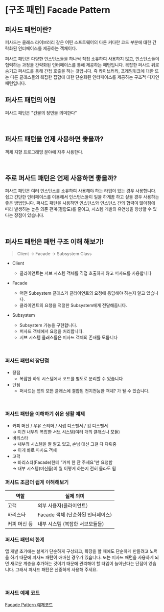 # [구조 패턴] Facade Pattern

## 퍼사드 패턴이란?

퍼사드는 클래스 라이브러리 같은 어떤 소프트웨어의 다른 커다란 코드 부분에 대한 간략화된 인터페이스를 제공하는 객체이다.

퍼사드 패턴은 다양한 인스턴스들을 하나씩 직접 소유하여 사용하지 않고, 인스턴스들이 협력하는 과정을 간략화된 인터페이스를 통해 제공하는 패턴입니다. 복잡한 퍼사드 뒤로 숨기고 퍼사드를 통해 간접 호출을 하는 것입니다.
즉 라이브러리, 프레임워크에 대한 또는 다른 클래스들의 복잡한 집합에 대한 단순화된 인터페이스를 제공하는 구조적 디자인 패턴입니다.
<br>
## 퍼사드 패턴의 어원
퍼사드 패턴은 "건물의 정면을 의미한다"

<br>

## 퍼사드 패턴을 언제 사용하면 좋을까?

객체 지향 프로그래밍 분야에 자주 사용한다. 

<br>

## 주로 퍼사드 패턴은 언제 사용하면 좋을까?
퍼사드 패턴은 여러 인스턴스를 소유하여 사용해야 하는 타입이 있는 경우 사용합니다. 쉽고 간단한 인터페이스를 이용해서 인스턴스들이 일을 하게끔 하고 싶을 경우 사용하는 좋은 방법입니다. 퍼사드 패턴을 사용하면 인스턴스와 인스턴스 간의 협력이 많아짐에 따라 발생하는 높은 의존 관계(결합도)를 줄이고, 시스템 개발의 유연성을 향상할 수 있다는 장점이 있습니다.

<br>

## 퍼사드 패턴은 패턴 구조 이해 해보기!

> Client -> Facade -> Subsystem Class

-   Client
    -   클라이언트는 서브 시스템 객체를 직접 호출하지 않고 퍼사드를 사용합니다


-   Facade
    -   어떤 Subsystem 클래스가 클라이언트의 요청에 응답해야 하는지 알고 있습니다.
    -   클라이언트의 요청을 적절한 Subsystem에게 전달해줍니다.


-   Subsystem 
    -   Subsystem 기능을 구현합니다.
    -   퍼사드 객체에서 요청을 처리합니다.
    -   서브 시스템 클래스들은 퍼사드 객체의 존재를 모릅니다

<br>

### 퍼사드 패턴의 장단점
-   장점
    -   복잡한 하위 시스템에서 코드를 별도로 분리할 수 있습니다
-   단점
    -   퍼사드는 앱의 모든 클래스에 결합된 전지전능한 객체? 가 될 수 있습니다.
<br>

### 퍼사드 패턴을 이해하기 쉬운 생활 예제
- 커피 머신 / 우유 스티머 / 시럽 디스펜서 / 컵 디스펜서 <br>
→ 이건 내부의 복잡한 서브 시스템(여러 개의 클래스나 모듈) <br>
- 바리스타 <br>
→ 내부의 시스템을 잘 알고 있고, 손님 대신 그걸 다 다뤄줌  <br>
→ 이게 바로 파사드 객체
- 고객 <br>
→ 바리스타(Facade)한테 “커피 한 잔 주세요”만 요청함 <br>
→ 내부 시스템(머신들)이 뭘 어떻게 하는지 전혀 몰라도 됨


### 퍼사드 조금더 쉽게 이해해보기
|   **역할**   |   **실제 의미**   |
| --- | --- |
|   고객   |   외부 사용자(클라이언트)   |
|   바리스타   |   Facade 객체 (단순화된 인터페이스)   |
|   커피 머신 등   |   내부 시스템 (복잡한 서브모듈들)   |


### 퍼사드 패턴의 한계

앱 개발 초기에는 설계가 단순하게 구성되고, 확장을 할 때에도 단순하게 만들려고 노력을 하기 때문에 퍼사드 패턴이 애매한 경우가 있습니다. 또는 퍼사드 패턴을 사용하게 되면 새로운 계층을 추가하는 것이기 때문에 관리해야 할 타입이 늘어난다는 단점이 있습니다. 그래서 퍼사드 패턴은 신중하게 사용해 주세요.

<br>

### 퍼사드 예제 코드

[Facade Pattern 예제코드](https://github.com/jjunhaa0211/ADPattern-Swift/tree/main/GoF-FacadePattern)

